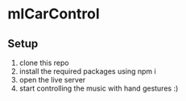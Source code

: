 # mlCarControl


## Setup
1. clone this repo
2. install the required packages using npm i
3. open the live server
4. start controlling the music with hand gestures :)
